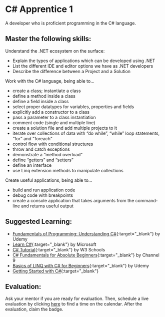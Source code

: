 # C# Apprentice 1

A developer who is proficient programming in the C# language.

## Master the following skills:

Understand the .NET ecosystem on the surface:

- Explain the types of applications which can be developed using .NET
- List the different IDE and editor options we have as .NET developers
- Describe the difference between a Project and a Solution

Work with the C# language, being able to...

- create a class; instantiate a class
- define a method inside a class
- define a field inside a class
- select proper datatypes for variables, properties and fields
- explicitly add a constructor to a class
- pass a parameter to a class instantiation
- comment code (single and multiple line)
- create a solution file and add multiple projects to it
- iterate over collections of data with “do while”, “while” loop statements, “for” and "foreach"
- control flow with conditional structures
- throw and catch exceptions
- demonstrate a “method overload”
- define “getters” and “setters”
- define an interface
- use Linq extension methods to manipulate collections

Create useful applications, being able to...

- build and run application code
- debug code with breakpoints
- create a console application that takes arguments from the command-line and returns useful output

## Suggested Learning:

- [Fundamentals of Programming: Understanding C#](https://www.udemy.com/course/understandingc/){:target="\_blank"} by Udemy
- [Learn C#](https://dotnet.microsoft.com/learn/csharp){:target="\_blank"} by Microsoft
- [C# Tutorial](https://www.w3schools.com/cs/){:target="\_blank"} by W3 Schools
- [C# Fundamentals for Absolute Beginners](https://channel9.msdn.com/Series/CSharp-Fundamentals-for-Absolute-Beginners?l=Lvld4EQIC_2706218949){:target="\_blank"} by Channel 9
- [Basics of LINQ with C# for Beginners](https://www.udemy.com/course/basics-of-linq-with-c-for-beginners/){:target="\_blank"} by Udemy
- [Getting Started with C#](https://www.youtube.com/watch?v=h7aIzCkmbl8&list=PLLWMQd6PeGY2GVsQZ-u3DPXqwwKW8MkiP){:target="\_blank"}

## Evaluation:

Ask your mentor if you are ready for evaluation. Then, schedule a live evaluation by clicking [here](https://api.logro.io/widget/appointment/codex-evals/full-stack) to find a time on the calendar. After the evaluation, claim the badge.
